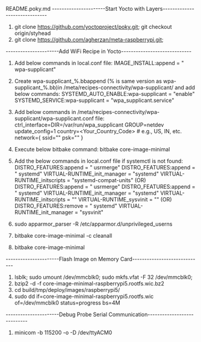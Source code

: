 README.poky.md
----------------------Start Yocto with Layers------------------------------

1. git clone https://github.com/yoctoproject/poky.git; git checkout origin/styhead
2. git clone https://github.com/agherzan/meta-raspberrypi.git;

----------------------Add WiFi Recipe in Yocto-----------------------------

1. Add below commands in local.conf file:
	IMAGE_INSTALL:append = " wpa-supplicant"
2. Create wpa-supplicant_%.bbappend (% is same version as wpa-supplicant_%.bb)in /meta/recipes-connectivity/wpa-supplicant/ and add below commands:
	SYSTEMD_AUTO_ENABLE:wpa-supplicant = "enable"
	SYSTEMD_SERVICE:wpa-supplicant = "wpa_supplicant.service"

3. Add below commands in /meta/recipes-connectivity/wpa-supplicant/wpa-supplicant.conf file:
	ctrl_interface=DIR=/var/run/wpa_supplicant GROUP=netdev
	update_config=1
	country=<Your_Country_Code>  # e.g., US, IN, etc.
	network={
	    ssid="<YourSSID>"
	    psk="<YourPassword>"
	}
4. Execute below bitbake command:
	bitbake core-image-minimal
5. Add the below commands in local.conf file if systemctl is not found:
	DISTRO_FEATURES:append = " usrmerge"
	DISTRO_FEATURES:append = " systemd"
	VIRTUAL-RUNTIME_init_manager = "systemd"
	VIRTUAL-RUNTIME_initscripts = "systemd-compat-units"
	(OR)
	DISTRO_FEATURES:append = " usrmerge"
	DISTRO_FEATURES:append = " systemd"
	VIRTUAL-RUNTIME_init_manager = "systemd"
	VIRTUAL-RUNTIME_initscripts = ""
	VIRTUAL-RUNTIME_sysvinit = ""
	(OR)
	DISTRO_FEATURES:remove = " systemd"
	VIRTUAL-RUNTIME_init_manager = "sysvinit"
6. sudo apparmor_parser -R /etc/apparmor.d/unprivileged_userns
7. bitbake core-image-minimal -c cleanall
8. bitbake core-image-minimal

----------------------Flash Image on Memory Card-----------------------------

1. lsblk; sudo umount /dev/mmcblk0; sudo mkfs.vfat -F 32 /dev/mmcblk0;
2. bzip2 -d -f core-image-minimal-raspberrypi5.rootfs.wic.bz2
3. cd build/tmp/deploy/images/raspberrypi5/
4. sudo dd if=core-image-minimal-raspberrypi5.rootfs.wic of=/dev/mmcblk0 status=progress bs=4M


----------------------Debug Probe Serial Communication----------------------------

1. minicom -b 115200 -o -D /dev/ttyACM0
